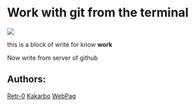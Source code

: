 # Work with git from the terminal

![](https://www.nobledesktop.com/image/gitresources/git-branches-merge.png)

this is a block of write for know **work**

Now write from server of github


## Authors:

[Retr-0](https://www.nobledesktop.com/learn/git/git-branches)
[Kakarbo](https://www.cloudbees.com/blog/git-delete-branch-how-to-for-both-local-and-remote)
[WebPag]()
